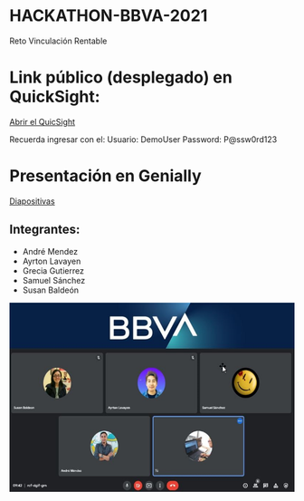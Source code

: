 # HACKATHON-BBVA-2021
Reto Vinculación Rentable

# Link público (desplegado) en QuickSight:
[Abrir el QuicSight](https://2ub8uo9fzf.execute-api.us-east-2.amazonaws.com/test/embed-sample#)

Recuerda ingresar con el:
Usuario: DemoUser
Password: P@ssw0rd123

# Presentación en Genially
[Diapositivas](https://view.genial.ly/6174f6f548d1740ddde1a1bb)

## Integrantes:
* André Mendez
* Ayrton Lavayen
* Grecia Gutierrez
* Samuel Sánchez
* Susan Baldeón

![Integrantes del equipo: winteam](https://github.com/GreciaGA/HACKATHON-BBVA-2021/blob/main/public/build/images/fotogrupal.jpg)


